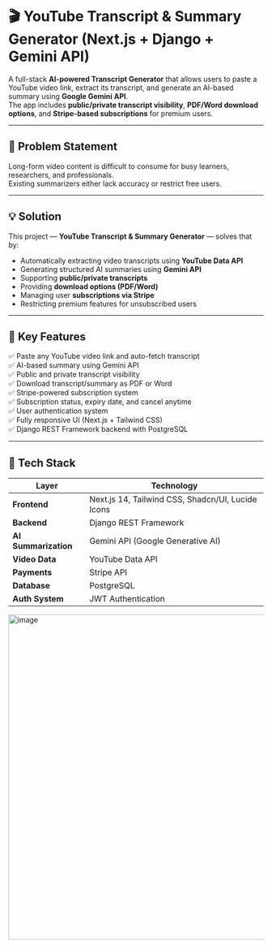 # 🎬 YouTube Transcript & Summary Generator (Next.js + Django + Gemini API)

A full-stack **AI-powered Transcript Generator** that allows users to paste a YouTube video link, extract its transcript, and generate an AI-based summary using **Google Gemini API**.  
The app includes **public/private transcript visibility**, **PDF/Word download options**, and **Stripe-based subscriptions** for premium users.

---

## 🚀 Problem Statement

Long-form video content is difficult to consume for busy learners, researchers, and professionals.  
Existing summarizers either lack accuracy or restrict free users.  

---

## 💡 Solution

This project — **YouTube Transcript & Summary Generator** — solves that by:
- Automatically extracting video transcripts using **YouTube Data API**
- Generating structured AI summaries using **Gemini API**
- Supporting **public/private transcripts**
- Providing **download options (PDF/Word)**
- Managing user **subscriptions via Stripe**
- Restricting premium features for unsubscribed users

---

## 🧩 Key Features

✅ Paste any YouTube video link and auto-fetch transcript  
✅ AI-based summary using Gemini API  
✅ Public and private transcript visibility  
✅ Download transcript/summary as PDF or Word  
✅ Stripe-powered subscription system  
✅ Subscription status, expiry date, and cancel anytime  
✅ User authentication system  
✅ Fully responsive UI (Next.js + Tailwind CSS)  
✅ Django REST Framework backend with PostgreSQL  

---

## 🧱 Tech Stack

| Layer | Technology |
|-------|-------------|
| **Frontend** | Next.js 14, Tailwind CSS, Shadcn/UI, Lucide Icons |
| **Backend** | Django REST Framework |
| **AI Summarization** | Gemini API (Google Generative AI) |
| **Video Data** | YouTube Data API |
| **Payments** | Stripe API |
| **Database** | PostgreSQL |
| **Auth System** | JWT Authentication |


<img width="1344" height="641" alt="image" src="https://github.com/user-attachments/assets/e5d2eca1-5a44-4c41-a1e1-5c5da52ff795" />


